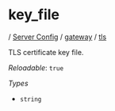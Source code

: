 # key_file

/ [Server Config](/ref/config/index.md) / [gateway](/ref/config/gateway/index.md) / [tls](/ref/config/gateway/tls/index.md) 

TLS certificate key file.

*Reloadable*: `true`

*Types*

- `string`


